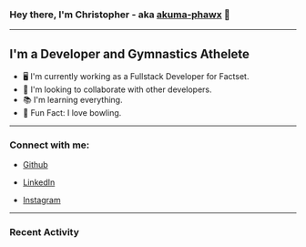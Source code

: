 ### Hey there, I'm Christopher - aka [akuma-phawx](https://github.com/akuma-phawx) 👋

---

## I'm a Developer and Gymnastics Athelete

- 🖥️ I'm currently working as a Fullstack Developer for Factset.
- 🤲 I'm looking to collaborate with other developers.
- 📚 I'm learning everything.
- 🎳 Fun Fact: I love bowling.

---

### Connect with me:

- [Github](https://github.com/akuma-phawx)

- [LinkedIn](https://www.linkedin.com/in/christopher-vradis-3b9a68151/)

- [Instagram](https://www.instagram.com/chris.vrd_sw/)

---

### Recent Activity

<!--START_SECTION:activity-->
<!--END_SECTION:activity-->
